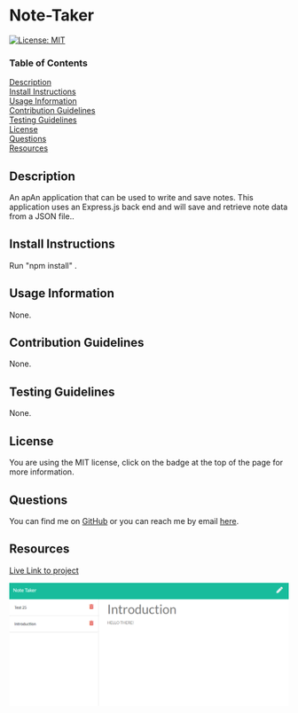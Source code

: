 
# Note-Taker

[![License: MIT](https://img.shields.io/badge/License-MIT-yellow.svg)](https://opensource.org/licenses/MIT)

### Table of Contents  
[Description](#Description)\
[Install Instructions](#Install-Instructions)\
[Usage Information](#Usage-Information)\
[Contribution Guidelines](#Contribution-Guidelines)\
[Testing Guidelines](#Testing-Guidelines)\
[License](#License)\
[Questions](#Questions)\
[Resources](#Resources)



## Description
An apAn application that can be used to write and save notes. This application uses an Express.js back end and will save and retrieve note data from a JSON file..


## Install Instructions
Run "npm install" .


## Usage Information
None.


## Contribution Guidelines
None.


## Testing Guidelines
None.


## License
You are using the MIT license, click on the badge at the top of the page for more information.


## Questions
You can find me on [GitHub](https://github.com/AdamAranha) or you can reach me by email [here](mailto:a3aranha@gmail.com).

## Resources

[Live Link to project](https://sheltered-oasis-90735.herokuapp.com/notes.html)



![Screenshot](Assets/NoteTaker.png)

